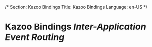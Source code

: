 /*
Section: Kazoo Bindings
Title: Kazoo Bindings
Language: en-US
*/

# Kazoo Bindings *Inter-Application Event Routing*
